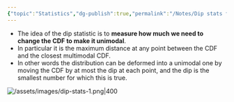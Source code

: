 ```yaml
---
{"topic":"Statistics","dg-publish":true,"permalink":"/Notes/Dip stats for Multi-modality/","dgPassFrontmatter":true,"noteIcon":""}
---
```



- The idea of the dip statistic is to **measure how much we need to change the CDF to make it unimodal**.
- In particular it is the maximum distance at any point between the CDF and the closest multimodal CDF. 
- In other words the distribution can be deformed into a unimodal one by moving the CDF by at most the dip at each point, and the dip is the smallest number for which this is true.

![/assets/images/dip-stats-1.png|400](/img/user/assets/images/dip-stats-1.png)